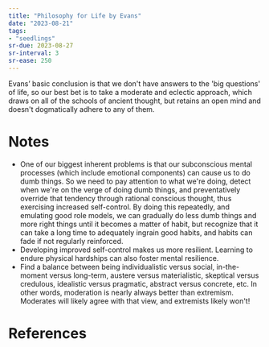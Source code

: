 ```yaml
---
title: "Philosophy for Life by Evans"
date: "2023-08-21"
tags:
- "seedlings"
sr-due: 2023-08-27
sr-interval: 3
sr-ease: 250
---
```


Evans’ basic conclusion is that we don't have answers to the 'big questions' of life, so our best bet is to take a moderate and eclectic approach, which draws on all of the schools of ancient thought, but retains an open mind and doesn't dogmatically adhere to any of them.

# Notes

- One of our biggest inherent problems is that our subconscious mental processes (which include emotional components) can cause us to do dumb things. So we need to pay attention to what we're doing, detect when we're on the verge of doing dumb things, and preventatively override that tendency through rational conscious thought, thus exercising increased self-control. By doing this repeatedly, and emulating good role models, we can gradually do less dumb things and more right things until it becomes a matter of habit, but recognize that it can take a long time to adequately ingrain good habits, and habits can fade if not regularly reinforced.
- Developing improved self-control makes us more resilient. Learning to endure physical hardships can also foster mental resilience.
- Find a balance between being individualistic versus social, in-the-moment versus long-term, austere versus materialistic, skeptical versus credulous, idealistic versus pragmatic, abstract versus concrete, etc. In other words, moderation is nearly always better than extremism. Moderates will likely agree with that view, and extremists likely won't!

# References